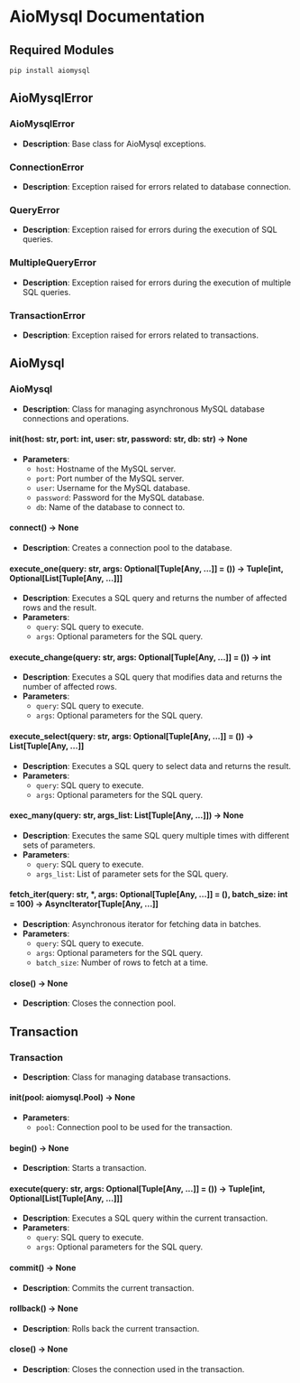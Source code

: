 # AioMysql Documentation

## Required Modules

`pip install aiomysql`

## AioMysqlError

### AioMysqlError
- **Description**: Base class for AioMysql exceptions.

### ConnectionError
- **Description**: Exception raised for errors related to database connection.

### QueryError
- **Description**: Exception raised for errors during the execution of SQL queries.

### MultipleQueryError
- **Description**: Exception raised for errors during the execution of multiple SQL queries.

### TransactionError
- **Description**: Exception raised for errors related to transactions.

## AioMysql

### AioMysql
- **Description**: Class for managing asynchronous MySQL database connections and operations.

#### __init__(host: str, port: int, user: str, password: str, db: str) -> None
- **Parameters**:
  - `host`: Hostname of the MySQL server.
  - `port`: Port number of the MySQL server.
  - `user`: Username for the MySQL database.
  - `password`: Password for the MySQL database.
  - `db`: Name of the database to connect to.

#### connect() -> None
- **Description**: Creates a connection pool to the database.

#### execute_one(query: str, args: Optional[Tuple[Any, ...]] = ()) -> Tuple[int, Optional[List[Tuple[Any, ...]]]
- **Description**: Executes a SQL query and returns the number of affected rows and the result.
- **Parameters**:
  - `query`: SQL query to execute.
  - `args`: Optional parameters for the SQL query.

#### execute_change(query: str, args: Optional[Tuple[Any, ...]] = ()) -> int
- **Description**: Executes a SQL query that modifies data and returns the number of affected rows.
- **Parameters**:
  - `query`: SQL query to execute.
  - `args`: Optional parameters for the SQL query.

#### execute_select(query: str, args: Optional[Tuple[Any, ...]] = ()) -> List[Tuple[Any, ...]]
- **Description**: Executes a SQL query to select data and returns the result.
- **Parameters**:
  - `query`: SQL query to execute.
  - `args`: Optional parameters for the SQL query.

#### exec_many(query: str, args_list: List[Tuple[Any, ...]]) -> None
- **Description**: Executes the same SQL query multiple times with different sets of parameters.
- **Parameters**:
  - `query`: SQL query to execute.
  - `args_list`: List of parameter sets for the SQL query.

#### fetch_iter(query: str, *, args: Optional[Tuple[Any, ...]] = (), batch_size: int = 100) -> AsyncIterator[Tuple[Any, ...]]
- **Description**: Asynchronous iterator for fetching data in batches.
- **Parameters**:
  - `query`: SQL query to execute.
  - `args`: Optional parameters for the SQL query.
  - `batch_size`: Number of rows to fetch at a time.

#### close() -> None
- **Description**: Closes the connection pool.

## Transaction

### Transaction
- **Description**: Class for managing database transactions.

#### __init__(pool: aiomysql.Pool) -> None
- **Parameters**:
  - `pool`: Connection pool to be used for the transaction.

#### begin() -> None
- **Description**: Starts a transaction.

#### execute(query: str, args: Optional[Tuple[Any, ...]] = ()) -> Tuple[int, Optional[List[Tuple[Any, ...]]]
- **Description**: Executes a SQL query within the current transaction.
- **Parameters**:
  - `query`: SQL query to execute.
  - `args`: Optional parameters for the SQL query.

#### commit() -> None
- **Description**: Commits the current transaction.

#### rollback() -> None
- **Description**: Rolls back the current transaction.

#### close() -> None
- **Description**: Closes the connection used in the transaction.
